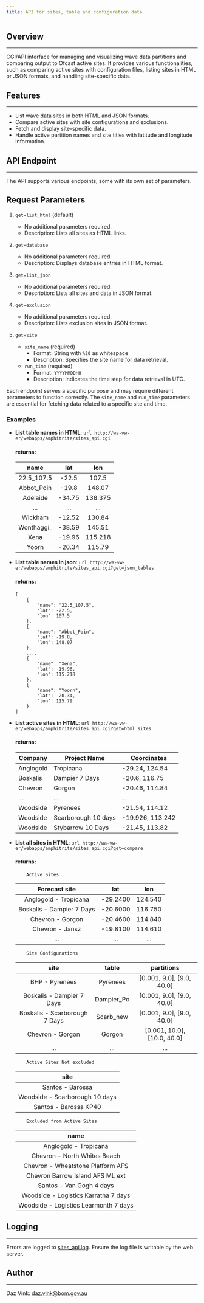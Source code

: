 ```yaml
---
title: API for sites, table and configuration data
---
```


## Overview

---

CGI/API interface for managing and visualizing wave data partitions and comparing output to Ofcast active sites. It provides various functionalities, such as comparing active sites with configuration files, listing sites in HTML or JSON formats, and handling site-specific data.

## Features

---

-   List wave data sites in both HTML and JSON formats.
-   Compare active sites with site configurations and exclusions.
-   Fetch and display site-specific data.
-   Handle active partition names and site titles with latitude and longitude information.

## API Endpoint

---

The API supports various endpoints, some with its own set of parameters.

## Request Parameters

1. `get=list_html` (default)

    - No additional parameters required.
    - Description: Lists all sites as HTML links.

2. `get=database`

    - No additional parameters required.
    - Description: Displays database entries in HTML format.

3. `get=list_json`

    - No additional parameters required.
    - Description: Lists all sites and data in JSON format.

4. `get=exclusion`

    - No additional parameters required.
    - Description: Lists exclusion sites in JSON format.

5. `get=site`

    - `site_name` (required)
        - Format: String with `%20` as whitespace
        - Description: Specifies the site name for data retrieval.
    - `run_time` (required)
        - Format: `YYYYMMDDHH`
        - Description: Indicates the time step for data retrieval in UTC.

Each endpoint serves a specific purpose and may require different parameters to function correctly. The `site_name` and `run_time` parameters are essential for fetching data related to a specific site and time.

### Examples

-   **List table names in HTML**:
    `url http://wa-vw-er/webapps/amphitrite/sites_api.cgi`

    #### returns:

    |    name     |  lat   |   lon   |
    | :---------: | :----: | :-----: |
    | 22.5_107.5  | -22.5  |  107.5  |
    | Abbot_Poin  | -19.8  | 148.07  |
    |  Adelaide   | -34.75 | 138.375 |
    |     ...     |  ...   |   ...   |
    |   Wickham   | -12.52 | 130.84  |
    | Wonthaggi\_ | -38.59 | 145.51  |
    |    Xena     | -19.96 | 115.218 |
    |    Yoorn    | -20.34 | 115.79  |

-   **List table names in json**:
    `url http://wa-vw-er/webapps/amphitrite/sites_api.cgi?get=json_tables`

    #### returns:

    ```
    [
        {
            "name": "22.5_107.5",
            "lat": -22.5,
            "lon": 107.5
        },
        {
            "name": "Abbot_Poin",
            "lat": -19.8,
            "lon": 148.07
        },
        ...,
        {
            "name": "Xena",
            "lat": -19.96,
            "lon": 115.218
        },
        {
            "name": "Yoorn",
            "lat": -20.34,
            "lon": 115.79
        }
    ]

    ```

-   **List active sites in HTML**:
    `url http://wa-vw-er/webapps/amphitrite/sites_api.cgi?get=html_sites`

    #### returns:

    | Company   | Project Name        | Coordinates      |
    | --------- | ------------------- | ---------------- |
    | Anglogold | Tropicana           | -29.24, 124.54   |
    | Boskalis  | Dampier 7 Days      | -20.6, 116.75    |
    | Chevron   | Gorgon              | -20.46, 114.84   |
    | ...       | ...                 | ...              |
    | Woodside  | Pyrenees            | -21.54, 114.12   |
    | Woodside  | Scarborough 10 days | -19.926, 113.242 |
    | Woodside  | Stybarrow 10 Days   | -21.45, 113.82   |

-   **List all sites in HTML**:
    `url http://wa-vw-er/webapps/amphitrite/sites_api.cgi?get=compare`

    #### returns:

            Active Sites

    |       Forecast site       |   lat    |   lon   |
    | :-----------------------: | :------: | :-----: |
    |   Anglogold - Tropicana   | -29.2400 | 124.540 |
    | Boskalis - Dampier 7 Days | -20.6000 | 116.750 |
    |     Chevron - Gorgon      | -20.4600 | 114.840 |
    |      Chevron - Jansz      | -19.8100 | 114.610 |
    |            ...            |   ...    |   ...   |

            Site Configurations

    |             site              |   table    |         partitions          |
    | :---------------------------: | :--------: | :-------------------------: |
    |        BHP - Pyrenees         |  Pyrenees  |  [0.001, 9.0], [9.0, 40.0]  |
    |   Boskalis - Dampier 7 Days   | Dampier_Po |  [0.001, 9.0], [9.0, 40.0]  |
    | Boskalis - Scarborough 7 Days | Scarb_new  |  [0.001, 9.0], [9.0, 40.0]  |
    |       Chevron - Gorgon        |   Gorgon   | [0.001, 10.0], [10.0, 40.0] |
    |              ...              |    ...     |             ...             |

            Active Sites Not excluded

    |              site              |
    | :----------------------------: |
    |        Santos - Barossa        |
    | Woodside - Scarborough 10 days |
    |     Santos - Barossa KP40      |

            Excluded from Active Sites

    |                 name                  |
    | :-----------------------------------: |
    |         Anglogold - Tropicana         |
    |     Chevron - North Whites Beach      |
    |   Chevron - Wheatstone Platform AFS   |
    |   Chevron Barrow Island AFS ML ext    |
    |       Santos - Van Gogh 4 days        |
    | Woodside - Logistics Karratha 7 days  |
    | Woodside - Logistics Learmonth 7 days |

## Logging

---

Errors are logged to <a href="http://wa-vw-er/webapps/amphitrite/sites_api.log" target="_blank">sites_api.log</a>. Ensure the log file is writable by the web server.

## Author

---

Daz Vink: <daz.vink@bom.gov.au>
